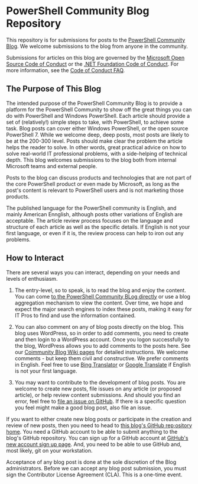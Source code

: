 # PowerShell Community Blog Repository

This repository is for submissions for posts to the [PowerShell Community Blog](https://devblogs.microsoft.com/powershell-community).
We welcome submissions to the blog from anyone in the community.

Submissions for articles on this blog are governed by the
[Microsoft Open Source Code of Conduct](https://opensource.microsoft.com/codeofconduct/) or the
[.NET Foundation Code of Conduct](https://dotnetfoundation.org/code-of-conduct). For more
information, see the [Code of Conduct FAQ](https://opensource.microsoft.com/codeofconduct/faq/).

## The Purpose of This Blog

The intended purpose of the PowerShell Community Blog is to provide a platform for the PowerShell Community to show off
the great things you can do with PowerShell and Windows PowerShell. 
Each article should provide a set of (relatively!) simple steps to take, with
PowerShell, to achieve some task. Blog posts can cover either Windows PowerShell, or the open source
PowerShell 7. 
While we welcome deep, deep posts, most posts are likely to be at the 200-300 level.
Posts should make clear the problem the article helps the reader to solve.
In other words, great practical advice on how to solve real-world IT professional problems, with a
side-helping of technical depth. This blog welcomes submissions to the blog both from internal
Microsoft teams and external people.

Posts to the blog can discuss products and technologies that are not part of the core PowerShell
product or even made by Microsoft, as long as the post's content is relevant to PowerShell users and
is not marketing those products.

The published language for the PowerShell community is English, and mainly American Ennglish, although posts other variations of English are acceptable.
The article review process focuses on the language and structure of each article as well as the specific details. 
If English is not your first language, or even if it is, the review process can help to iron out any problems. 

## How to Interact

There are several ways you can interact, depending on your needs and levels of enthusiasm.

1. The entry-level, so to speak, is to read the blog and enjoy the content. You can come
   [to the PowerShell Community BLog directly](https://devblogs.microsoft.com/powershell-community) or use a blog aggregation
   mechanism to view the content. Over time, we hope and expect the major search engines to index
   these posts, making it easy for IT Pros to find and use the information contained.

1. You can also comment on any of blog posts directly on the blog. This blog uses WordPress, so in order to add comments,
   you need to create and then login to a WordPress account. Once you logon successfully to the blog,
   WordPress allows you to add comments to the posts here. See our
   [Coimmunity Blog Wiki pages](https://github.com/PowerShell/Community-Blog/wiki) for detailed instructions. We
   welcome comments - but keep them civil and constructive.
   We prefer comments in English. Feel free to use [Bing Translator](https://www.bing.com/translator) or [Google Translate](https://translate.google.com/) if English is not your first language.

1. You may want to contribute to the development of blog posts. You are welcome to create new posts,
   file issues on any article (or proposed article), or help review content submissions. And should you find an error, feel free to
   [file an issue on GitHub](https://github.com/PowerShell/Community-Blog/issues). If there is a
   specific question you feel might make a good blog post, also file an issue.

If you want to either create new blog posts or participate in the creation and review of new posts,
then you need to head to [this blog's GitHub rep;ository home](https://github.com/PowerShell/Community-Blog).
You need a GitHub account to be able to submit anything to the blog's GitHub repository. You can
sign up for a GitHub account at
[GitHub's new account sign up page](https://github.com/join?source=login).
And, you need to be able to use GitHub and, most likely, git on your workstation. 

Acceptance of any blog post is done at the sole discretion of the Blog administrators. Before we can accept
any blog post submission, you must sign the Contributor License Agreement (CLA). This is a one-time
event.
